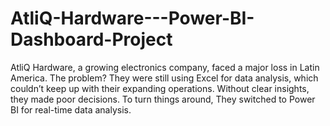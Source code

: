 # AtliQ-Hardware---Power-BI-Dashboard-Project
AtliQ Hardware, a growing electronics company, faced a major loss in Latin America. The problem? They were still using Excel for data analysis, which couldn’t keep up with their expanding operations. Without clear insights, they made poor decisions. To turn things around, They switched to Power BI for real-time data analysis.
